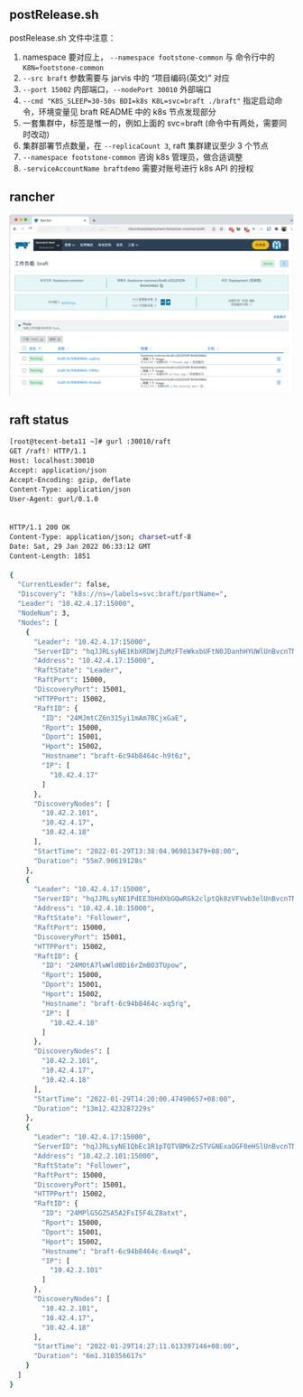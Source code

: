 
## postRelease.sh

postRelease.sh 文件中注意：

1. namespace 要对应上， `--namespace footstone-common` 与 命令行中的 `K8N=footstone-common`
1. `--src braft` 参数需要与 jarvis 中的 “项目编码(英文)” 对应
1. `--port 15002` 内部端口，`--nodePort 30010` 外部端口
1. `--cmd "K8S_SLEEP=30-50s BDI=k8s K8L=svc=braft ./braft"` 指定启动命令，环境变量见 braft README 中的 k8s 节点发现部分
1. 一套集群中，标签是惟一的，例如上面的 svc=braft (命令中有两处，需要同时改动)
1. 集群部署节点数量，在 `--replicaCount 3`, raft 集群建议至少 3 个节点
1. `--namespace footstone-common` 咨询 k8s 管理员，做合适调整
1. `-serviceAccountName braftdemo` 需要对账号进行 k8s API 的授权

## rancher

![image](./rancher_workload.png)

## raft status

```sh
[root@tecent-beta11 ~]# gurl :30010/raft
GET /raft? HTTP/1.1
Host: localhost:30010
Accept: application/json
Accept-Encoding: gzip, deflate
Content-Type: application/json
User-Agent: gurl/0.1.0


HTTP/1.1 200 OK
Content-Type: application/json; charset=utf-8
Date: Sat, 29 Jan 2022 06:33:12 GMT
Content-Length: 1851

{
  "CurrentLeader": false,
  "Discovery": "k8s://ns=/labels=svc:braft/portName=",
  "Leader": "10.42.4.17:15000",
  "NodeNum": 3,
  "Nodes": [
    {
      "Leader": "10.42.4.17:15000",
      "ServerID": "hqJJRLsyNE1KbXRDWjZuMzFTeWkxbUFtN0JDanhHYUWlUnBvcnTNOpilRHBvcnTNOpmlSHBvcnTNOpqoSG9zdG5hbWW2YnJhZnQtNmM5NGI4NDY0Yy1oOXQ2eqJJUJGqMTAuNDIuNC4xNw",
      "Address": "10.42.4.17:15000",
      "RaftState": "Leader",
      "RaftPort": 15000,
      "DiscoveryPort": 15001,
      "HTTPPort": 15002,
      "RaftID": {
        "ID": "24MJmtCZ6n31Syi1mAm7BCjxGaE",
        "Rport": 15000,
        "Dport": 15001,
        "Hport": 15002,
        "Hostname": "braft-6c94b8464c-h9t6z",
        "IP": [
          "10.42.4.17"
        ]
      },
      "DiscoveryNodes": [
        "10.42.2.101",
        "10.42.4.17",
        "10.42.4.18"
      ],
      "StartTime": "2022-01-29T13:38:04.969813479+08:00",
      "Duration": "55m7.90619128s"
    },
    {
      "Leader": "10.42.4.17:15000",
      "ServerID": "hqJJRLsyNE1PdEE3bHdXbGQwRGk2clptQk8zVFVwb3elUnBvcnTNOpilRHBvcnTNOpmlSHBvcnTNOpqoSG9zdG5hbWW2YnJhZnQtNmM5NGI4NDY0Yy14cTVycaJJUJGqMTAuNDIuNC4xOA",
      "Address": "10.42.4.18:15000",
      "RaftState": "Follower",
      "RaftPort": 15000,
      "DiscoveryPort": 15001,
      "HTTPPort": 15002,
      "RaftID": {
        "ID": "24MOtA7lwWld0Di6rZmBO3TUpow",
        "Rport": 15000,
        "Dport": 15001,
        "Hport": 15002,
        "Hostname": "braft-6c94b8464c-xq5rq",
        "IP": [
          "10.42.4.18"
        ]
      },
      "DiscoveryNodes": [
        "10.42.2.101",
        "10.42.4.17",
        "10.42.4.18"
      ],
      "StartTime": "2022-01-29T14:20:00.47490657+08:00",
      "Duration": "13m12.423287229s"
    },
    {
      "Leader": "10.42.4.17:15000",
      "ServerID": "hqJJRLsyNE1QbEc1R1pTQTVBMkZzSTVGNExaOGF0eHSlUnBvcnTNOpilRHBvcnTNOpmlSHBvcnTNOpqoSG9zdG5hbWW2YnJhZnQtNmM5NGI4NDY0Yy02eHdxNKJJUJGrMTAuNDIuMi4xMDE",
      "Address": "10.42.2.101:15000",
      "RaftState": "Follower",
      "RaftPort": 15000,
      "DiscoveryPort": 15001,
      "HTTPPort": 15002,
      "RaftID": {
        "ID": "24MPlG5GZSA5A2FsI5F4LZ8atxt",
        "Rport": 15000,
        "Dport": 15001,
        "Hport": 15002,
        "Hostname": "braft-6c94b8464c-6xwq4",
        "IP": [
          "10.42.2.101"
        ]
      },
      "DiscoveryNodes": [
        "10.42.2.101",
        "10.42.4.17",
        "10.42.4.18"
      ],
      "StartTime": "2022-01-29T14:27:11.613397146+08:00",
      "Duration": "6m1.310356617s"
    }
  ]
}
```
